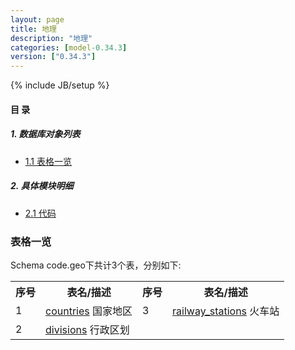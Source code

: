 ```yaml
---
layout: page
title: 地理 
description: "地理"
categories: [model-0.34.3]
version: ["0.34.3"]
---
```

{% include JB/setup %}

#### 目 录

##### 1. 数据库对象列表
  * [1.1 表格一览](index.html#表格一览)

##### 2. 具体模块明细
* [2.1 代码](/model/code/geo/all.html)

### 表格一览
Schema code.geo下共计3个表，分别如下:

<table class="table table-bordered table-striped table-condensed">
  <tr>
    <th class="info_header text-center">序号</th>
    <th class="info_header">表名/描述</th>
    <th class="info_header text-center">序号</th>
    <th class="info_header">表名/描述</th>
  </tr>
  <tr>
    <td>1</td>
    <td><a href="/model/code/geo/all.html#表格-countries-国家地区">countries</a> 国家地区</td>
    <td>3</td>
    <td><a href="/model/code/geo/all.html#表格-railway_stations-火车站">railway_stations</a> 火车站</td>
  </tr>
  <tr>
    <td>2</td>
    <td><a href="/model/code/geo/all.html#表格-divisions-行政区划">divisions</a> 行政区划</td>
    <td></td>
    <td></td>
  </tr>
</table>

